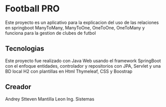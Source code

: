 # Football PRO

Este proyecto es un aplicativo para la explicacion del uso de las relaciones en springboot
ManyToMany, ManyToOne, OneToOne, OneToMany y funciona para la gestion de clubes de futbol

## Tecnologias

Este proyecto fue realizado con Java Web usando el framework SpringBoot con el enfoque 
entidades, controlador y repositorios con JPA, Servlet y una BD local H2 con plantillas
en Html Thymeleaf, CSS y Boostrap

## Creador

Andrey Stteven Mantilla Leon 
Ing. Sistemas
